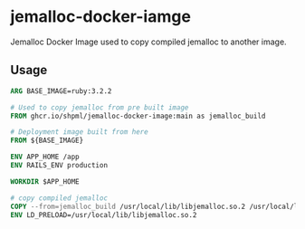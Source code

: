 # jemalloc-docker-iamge

Jemalloc Docker Image used to copy compiled jemalloc to another image.

## Usage ##

```dockerfile
ARG BASE_IMAGE=ruby:3.2.2

# Used to copy jemalloc from pre built image
FROM ghcr.io/shpml/jemalloc-docker-image:main as jemalloc_build

# Deployment image built from here
FROM ${BASE_IMAGE}

ENV APP_HOME /app
ENV RAILS_ENV production

WORKDIR $APP_HOME

# copy compiled jemalloc
COPY --from=jemalloc_build /usr/local/lib/libjemalloc.so.2 /usr/local/lib/
ENV LD_PRELOAD=/usr/local/lib/libjemalloc.so.2
```

